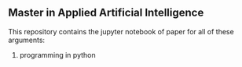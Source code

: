 ## Master in Applied Artificial Intelligence
This repository contains the jupyter notebook of paper for all of these arguments:
1. programming in python
